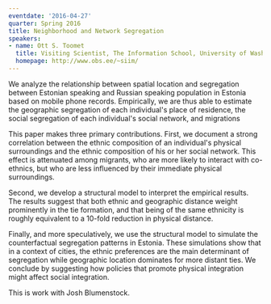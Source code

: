 ```yaml
---
eventdate: '2016-04-27'
quarter: Spring 2016
title: Neighborhood and Network Segregation
speakers:
- name: Ott S. Toomet
  title: Visiting Scientist, The Information School, University of Washington
  homepage: http://www.obs.ee/~siim/
---
```

We analyze the relationship between spatial location and segregation between Estonian speaking and Russian speaking population in Estonia based on mobile phone records.  Empirically, we are thus   able to estimate the geographic segregation of each individual's place of residence, the social segregation of each individual's social network, and migrations

This paper makes three primary contributions. First, we document a strong correlation between the ethnic composition of an individual's physical surroundings and the ethnic composition of his or her social network. This effect is attenuated among migrants, who are more likely to interact with co-ethnics, but who are less influenced by their immediate physical surroundings.

Second, we develop a structural model to interpret the empirical results. The results suggest that both ethnic and geographic distance weight prominently in the tie formation, and that being of the same ethnicity is roughly equivalent to a 10-fold reduction in physical distance.

Finally, and more speculatively, we use the structural model to simulate the counterfactual segregation patterns in Estonia. These simulations show that in a context of cities, the ethnic preferences are the main determinant of segregation while geographic location dominates for more distant ties.  We conclude by suggesting how policies that promote physical integration might affect social integration.

This is work with Josh Blumenstock.